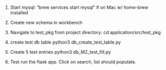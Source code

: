 1. Start mysql:
	“brew services start mysql”        if on Mac w/ home-brew installed

2. Create new schema in workbench

3. Navigate to test_pkg
	from project directory:
	cd application/src/test_pkg

4. create test db table
	python3 db_create_test_table.py

5. Create 5 test entries
	python3 db_M2_test_fill.py

6. Test
	run the flask app. Click on search, list should populate.